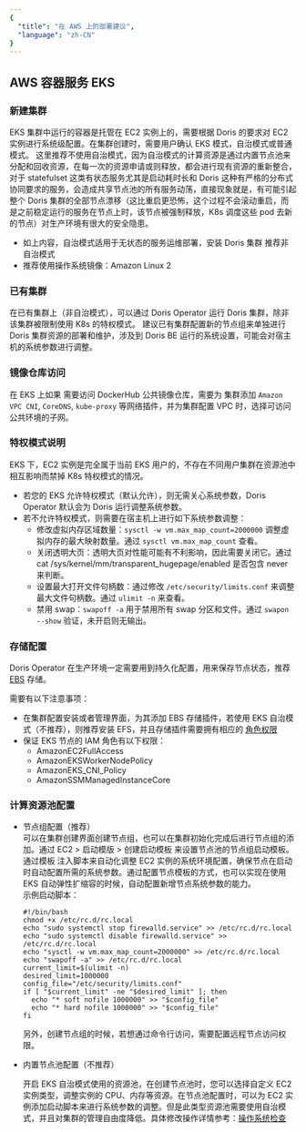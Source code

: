 ```yaml
---
{
  "title": "在 AWS 上的部署建议",
  "language": "zh-CN"
}
---
```


## AWS 容器服务 EKS

### 新建集群
EKS 集群中运行的容器是托管在 EC2 实例上的，需要根据 Doris 的要求对 EC2 实例进行系统级配置。在集群创建时，需要用户确认 EKS 模式，自治模式或普通模式。
这里推荐不使用自治模式，因为自治模式的计算资源是通过内置节点池来分配和回收资源，在每一次的资源申请或则释放，都会进行现有资源的重新整合，对于 statefulset 这类有状态服务尤其是启动耗时长和 Doris 这种有严格的分布式协同要求的服务，会造成共享节点池的所有服务动荡，直接现象就是，有可能引起整个 Doris 集群的全部节点漂移（这比重启更恐怖，这个过程不会滚动重启，而是之前稳定运行的服务在节点上时，该节点被强制释放，K8s 调度这些 pod 去新的节点）对生产环境有很大的安全隐患。  
- 如上内容，自治模式适用于无状态的服务运维部署，安装 Doris 集群 推荐非自治模式
- 推荐使用操作系统镜像：Amazon Linux 2

### 已有集群

在已有集群上（非自治模式），可以通过 Doris Operator 运行 Doris 集群，除非该集群被限制使用 K8s 的特权模式。
建议已有集群配置新的节点组来单独进行 Doris 集群资源的部署和维护，涉及到 Doris BE 运行的系统设置，可能会对宿主机的系统参数进行调整。

### 镜像仓库访问  

在 EKS 上如果 需要访问 DockerHub 公共镜像仓库，需要为 集群添加 `Amazon VPC CNI`, `CoreDNS`, `kube-proxy` 等网络插件，并为集群配置 VPC 时，选择可访问公共环境的子网。

### 特权模式说明  

EKS 下，EC2 实例是完全属于当前 EKS 用户的，不存在不同用户集群在资源池中相互影响而禁掉 K8s 特权模式的情况。  

- 若您的 EKS 允许特权模式（默认允许），则无需关心系统参数，Doris Operator 默认会为 Doris 运行调整系统参数。
- 若不允许特权模式，则需要在宿主机上进行如下系统参数调整：  
  - 修改虚拟内存区域数量：`sysctl -w vm.max_map_count=2000000` 调整虚拟内存的最大映射数量。通过 `sysctl vm.max_map_count` 查看。
  - 关闭透明大页：透明大页对性能可能有不利影响，因此需要关闭它。通过 cat /sys/kernel/mm/transparent_hugepage/enabled  是否包含 never 来判断。
  - 设置最大打开文件句柄数：通过修改 `/etc/security/limits.conf` 来调整最大文件句柄数。通过 `ulimit -n` 来查看。
  - 禁用 swap：`swapoff -a` 用于禁用所有 swap 分区和文件。通过 `swapon --show` 验证，未开启则无输出。

### 存储配置  

Doris Operator 在生产环境一定需要用到持久化配置，用来保存节点状态，推荐 [EBS](https://aws.amazon.com/ebs) 存储。

需要有以下注意事项：  

- 在集群配置安装或者管理界面，为其添加 EBS 存储插件，若使用 EKS 自治模式（不推荐），则推荐安装 EFS，并且存储插件需要拥有相应的 [角色权限](https://docs.aws.amazon.com/eks/latest/userguide/ebs-csi.html)
- 保证 EKS 节点的 IAM 角色有以下权限：
  - AmazonEC2FullAccess
  - AmazonEKSWorkerNodePolicy
  - AmazonEKS_CNI_Policy
  - AmazonSSMManagedInstanceCore

### 计算资源池配置

- 节点组配置（推荐）  
  可以在集群创建界面创建节点组，也可以在集群初始化完成后进行节点组的添加。通过 EC2 > 启动模版 > 创建启动模板 来设置节点池的节点组启动模板。通过模板 注入脚本来自动化调整 EC2 实例的系统环境配置，确保节点在启动时自动配置所需的系统参数。通过配置节点模板的方式，也可以实现在使用 EKS 自动弹性扩缩容的时候，自动配置新增节点系统参数的能力。  
  示例启动脚本： 

  ```shell
  #!/bin/bash
  chmod +x /etc/rc.d/rc.local
  echo "sudo systemctl stop firewalld.service" >> /etc/rc.d/rc.local
  echo "sudo systemctl disable firewalld.service" >> /etc/rc.d/rc.local
  echo "sysctl -w vm.max_map_count=2000000" >> /etc/rc.d/rc.local
  echo "swapoff -a" >> /etc/rc.d/rc.local
  current_limit=$(ulimit -n)
  desired_limit=1000000
  config_file="/etc/security/limits.conf"
  if [ "$current_limit" -ne "$desired_limit" ]; then
    echo "* soft nofile 1000000" >> "$config_file"
    echo "* hard nofile 1000000" >> "$config_file"
  fi
  ```
  另外，创建节点组的时候，若想通过命令行访问，需要配置远程节点访问权限。

- 内置节点池配置（不推荐）  

  开启 EKS 自治模式使用的资源池，在创建节点池时，您可以选择自定义 EC2 实例类型，调整实例的 CPU、内存等资源。在节点池配置时，可以为 EC2 实例添加启动脚本来进行系统参数的调整。但是此类型资源池需要使用自治模式，并且对集群的管理自由度降低。具体修改操作详情参考：[操作系统检查](../../install/preparation/os-checking.md)


